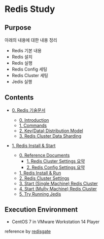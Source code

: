 # Redis Study

## Purpose

아래의 내용에 대한 내용 정리

- Redis 기본 내용
- Redis 설치
- Redis 실행
- Redis Config 세팅
- Redis Cluster 세팅
- Jedis 실행

## Contents

* [0. Redis 기술문서](./0.%20Redis%20기술문서)

    * [0. Introduction](./0.%20Redis%20기술문서/0.%20Introduction)
    * [1. Commands](./0.%20Redis%20기술문서/1.%20Commands)
    * [2. Key(Data) Distribution Model](./0.%20Redis%20기술문서/2.%20Key(Data)%20Distribution%20Model)
    * [3. Redis Cluster Data Sharding](./0.%20Redis%20기술문서/3.%20Redis%20Cluster%20Data%20Sharding)

* [1. Redis Install & Start](./1.%20Redis%20Install%20&%20Start)

    * [0. Reference Documents](./1.%20Redis%20Install%20%26%20Start/0.%20Reference%20Documents)
        * [1. Redis Cluster Settings 요약](./1.%20Redis%20Install%20%26%20Start/0.%20Reference%20Documents/1.%20Redis%20Cluster%20Settings%20요약)
        * [2. Redis Config Settings 요약](./1.%20Redis%20Install%20%26%20Start/0.%20Reference%20Documents/2.%20Redis%20Config%20Settings%20요약)
    * [1. Redis Install & Run](./1.%20Redis%20Install%20%26%20Start/1.%20Redis%20Install%20%26%20Run/)
    * [2. Redis Cluster Settings](./1.%20Redis%20Install%20%26%20Start/2.%20Redis%20Cluster%20Settings/)
    * [3. Start (Single Machine) Redis Cluster](./1.%20Redis%20Install%20%26%20Start/3.%20Start%20(Single%20Machine)%20Redis%20Cluster/)
    * [4. Start (Multy Machine) Redis Cluster](./1.%20Redis%20Install%20%26%20Start/4.%20Start%20(Multy%20Machine)%20Redis%20Cluster/)
    * [5. Try Running Jedis](./1.%20Redis%20Install%20%26%20Start/5.%20Try%20Running%20Jedis/)

## Execution Environment

- CentOS 7 in VMware Workstation 14 Player

reference by [redisgate](http://redisgate.kr/redis/introduction/redis_intro.php)
